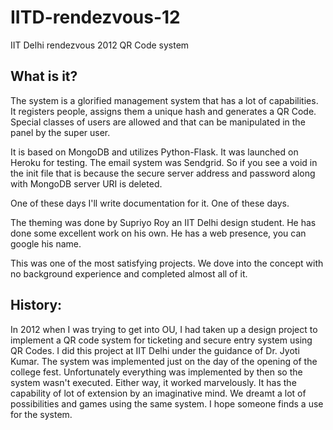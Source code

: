 IITD-rendezvous-12
==================

IIT Delhi rendezvous 2012 QR Code system

What is it?
-----------

The system is a glorified management system that has a lot of capabilities. It registers people, assigns them a unique hash and generates a QR Code. Special classes of users are allowed and that can be manipulated in the panel by the super user. 

It is based on MongoDB and utilizes Python-Flask. It was launched on Heroku for testing. The email system was Sendgrid. So if you see a void in the init file that is because the secure server address and password along with MongoDB server URI is deleted.

One of these days I'll write documentation for it.
One of these days.

The theming was done by Supriyo Roy an IIT Delhi design student. He has done some excellent work on his own. He has a web presence, you can google his name.

This was one of the most satisfying projects. We dove into the concept with no background experience and completed almost all of it. 

History:
--------
In 2012 when I was trying to get into OU, I had taken up a design project to implement a QR code system for ticketing and secure entry system using QR Codes. I did this project at IIT Delhi under the guidance of Dr. Jyoti Kumar. The system was implemented just on the day of the opening of the college fest. Unfortunately everything was implemented by then so the system wasn't executed. Either way, it worked marvelously. It has the capability of lot of extension by an imaginative mind. We dreamt a lot of possibilities and games using the same system. I hope someone finds a use for the system.